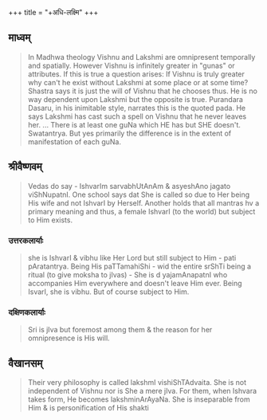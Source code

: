 +++
title = "+अधि-लक्ष्मि"
+++

## माध्वम्
> In Madhwa theology Vishnu and Lakshmi are omnipresent temporally and spatially. However Vishnu is infinitely greater in "gunas" or attributes. If this is true a question arises: If Vishnu is truly greater why can't he exist without Lakshmi at some place or at some time? Shastra says it is just the will of Vishnu that he chooses thus. He is no way dependent upon Lakshmi but the opposite is true. Purandara Dasaru, in his inimitable style, narrates this is the quoted pada. He says Lakshmi has cast such a spell on Vishnu that he never leaves her. ... There is at least one guNa which HE has but SHE doesn't. Swatantrya. But yes primarily the difference is in the extent of manifestation of each guNa.

## श्रीवैष्णवम्
> Vedas do say - IshvarIm sarvabhUtAnAm & asyeshAno jagato viShNupatnI. One school says dat She is called so due to Her being His wife and not IshvarI by Herself. Another holds that all mantras hv a primary meaning and thus, a female IshvarI (to the world) but subject to Him exists.

### उत्तरकलार्याः
>  she is IshvarI & vibhu like Her Lord but still subject to Him - pati pAratantrya. Being His paTTamahiShi - wid the entire srShTi being a ritual (to give moksha to jIvas) -  She is d yajamAnapatnI who accompanies Him everywhere and doesn't leave Him ever.  Being IsvarI, she is vibhu. But of course subject to Him. 

### दक्षिणकलार्याः
> Sri is jIva but foremost among them & the reason for her omnipresence is His will.

## वैखानसम्
> Their very philosophy is called lakshmI vishiShTAdvaita. She is not independent of Vishnu nor is She a mere jIva. For them, when Ishvara takes form, He becomes lakshminArAyaNa. She is inseparable from Him & is personification of His shakti